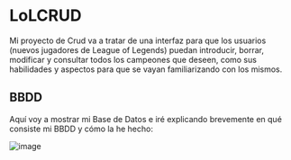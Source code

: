 # LoLCRUD
Mi proyecto de Crud va a tratar de una interfaz para que los usuarios (nuevos jugadores de League of Legends) puedan introducir, borrar, modificar y consultar todos los campeones que deseen, como sus habilidades y aspectos para que se vayan familiarizando con los mismos.

## BBDD

Aquí voy a mostrar mi Base de Datos e iré explicando brevemente en qué consiste mi BBDD y cómo la he hecho:

![image](https://user-images.githubusercontent.com/91873599/153267462-bb17f303-aa71-4d10-8ef7-b747538d3d8c.png)
